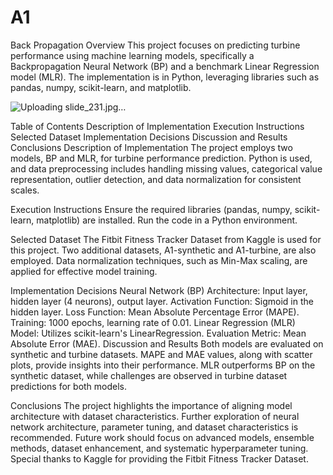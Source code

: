 # A1
Back Propagation
Overview
This project focuses on predicting turbine performance using machine learning models, specifically a Backpropagation Neural Network (BP) and a benchmark Linear Regression model (MLR). The implementation is in Python, leveraging libraries such as pandas, numpy, scikit-learn, and matplotlib.

![Uploading slide_231.jpg…]()

Table of Contents
Description of Implementation
Execution Instructions
Selected Dataset
Implementation Decisions
Discussion and Results
Conclusions
Description of Implementation
The project employs two models, BP and MLR, for turbine performance prediction. Python is used, and data preprocessing includes handling missing values, categorical value representation, outlier detection, and data normalization for consistent scales.

Execution Instructions
Ensure the required libraries (pandas, numpy, scikit-learn, matplotlib) are installed. Run the code in a Python environment.

Selected Dataset
The Fitbit Fitness Tracker Dataset from Kaggle is used for this project. Two additional datasets, A1-synthetic and A1-turbine, are also employed. Data normalization techniques, such as Min-Max scaling, are applied for effective model training.

Implementation Decisions
Neural Network (BP)
Architecture: Input layer, hidden layer (4 neurons), output layer.
Activation Function: Sigmoid in the hidden layer.
Loss Function: Mean Absolute Percentage Error (MAPE).
Training: 1000 epochs, learning rate of 0.01.
Linear Regression (MLR)
Model: Utilizes scikit-learn's LinearRegression.
Evaluation Metric: Mean Absolute Error (MAE).
Discussion and Results
Both models are evaluated on synthetic and turbine datasets. MAPE and MAE values, along with scatter plots, provide insights into their performance. MLR outperforms BP on the synthetic dataset, while challenges are observed in turbine dataset predictions for both models.

Conclusions
The project highlights the importance of aligning model architecture with dataset characteristics. Further exploration of neural network architecture, parameter tuning, and dataset characteristics is recommended. Future work should focus on advanced models, ensemble methods, dataset enhancement, and systematic hyperparameter tuning. Special thanks to Kaggle for providing the Fitbit Fitness Tracker Dataset.

